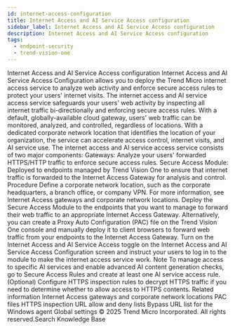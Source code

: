 ```yaml
---
id: internet-access-configuration
title: Internet Access and AI Service Access configuration
sidebar_label: Internet Access and AI Service Access configuration
description: Internet Access and AI Service Access configuration
tags:
  - endpoint-security
  - trend-vision-one
---
```


 Internet Access and AI Service Access configuration Internet Access and AI Service Access Configuration allows you to deploy the Trend Micro internet access service to analyze web activity and enforce secure access rules to protect your users' internet visits. The internet access and AI service access service safeguards your users' web activity by inspecting all internet traffic bi-directionally and enforcing secure access rules. With a default, globally-available cloud gateway, users' web traffic can be monitored, analyzed, and controlled, regardless of locations. With a dedicated corporate network location that identifies the location of your organization, the service can accelerate access control, internet visits, and AI service use. The internet access and AI service access service consists of two major components: Gateways: Analyze your users' forwarded HTTPS/HTTP traffic to enforce secure access rules. Secure Access Module: Deployed to endpoints managed by Trend Vision One to ensure that internet traffic is forwarded to the Internet Access Gateway for analysis and control. Procedure Define a corporate network location, such as the corporate headquarters, a branch office, or company VPN. For more information, see Internet Access gateways and corporate network locations. Deploy the Secure Access Module to the endpoints that you want to manage to forward their web traffic to an appropriate Internet Access Gateway. Alternatively, you can create a Proxy Auto Configuration (PAC) file on the Trend Vision One console and manually deploy it to client browsers to forward web traffic from your endpoints to the Internet Access Gateway. Turn on the Internet Access and AI Service Access toggle on the Internet Access and AI Service Access Configuration screen and instruct your users to log in to the module to make the internet access service work. Note To manage access to specific AI services and enable advanced AI content generation checks, go to Secure Access Rules and create at least one AI service access rule. (Optional) Configure HTTPS inspection rules to decrypt HTTPS traffic if you need to determine whether to allow access to HTTPS contents. Related information Internet Access gateways and corporate network locations PAC files HTTPS inspection URL allow and deny lists Bypass URL list for the Windows agent Global settings © 2025 Trend Micro Incorporated. All rights reserved.Search Knowledge Base